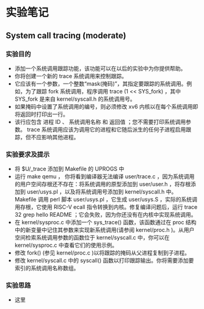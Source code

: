 # 实验笔记

## System call tracing (moderate)

### 实验目的

+ 添加一个系统调用跟踪功能，该功能可以在以后的实验中为你提供帮助。
+ 你将创建一个新的 trace 系统调用来控制跟踪。
+ 它应该有一个参数，一个整数“mask(掩码)”，其指定要跟踪的系统调用。例如，为了跟踪 fork 系统调用，程序调用 trace (1 << SYS_fork) ，其中 SYS_fork 是来自 kernel/syscall.h 的系统调用号。
+ 如果掩码中设置了系统调用的编号，则必须修改 xv6 内核以在每个系统调用即将返回时打印出一行。
+ 该行应包含 进程 ID 、 系统调用名称 和 返回值 ；您不需要打印系统调用参数。 trace 系统调用应该为调用它的进程和它随后派生的任何子进程启用跟踪，但不应影响其他进程。

### 实验要求及提示
+ 将 $U/_trace 添加到 Makefile 的 UPROGS 中
+ 运行 make qemu ， 你将看到编译器无法编译 user/trace.c ，因为系统调用的用户空间存根还不存在：将系统调用的原型添加到 user/user.h ，将存根添加到 user/usys.pl ，以及将系统调用号添加到 kernel/syscall.h 中。 Makefile 调用 perl 脚本 user/usys.pl ，它生成 user/usys.S ，实际的系统调用存根，它使用 RISC-V ecall 指令转换到内核。修复编译问题后，运行 trace 32 grep hello README ；它会失败，因为你还没有在内核中实现系统调用。
+ 在 kernel/sysproc.c 中添加一个 sys_trace() 函数，该函数通过在 proc 结构中的新变量中记住其参数来实现新系统调用(请参阅 kernel/proc.h )。从用户空间检索系统调用参数的函数位于 kernel/syscall.c 中，你可以在 kernel/sysproc.c 中查看它们的使用示例。
+ 修改 fork() (参见 kernel/proc.c )以将跟踪的掩码从父进程复制到子进程。
+ 修改 kernel/syscall.c 中的 syscall() 函数以打印跟踪输出。你将需要添加要索引的系统调用名称数组。



### 实验思路

+ 这里
